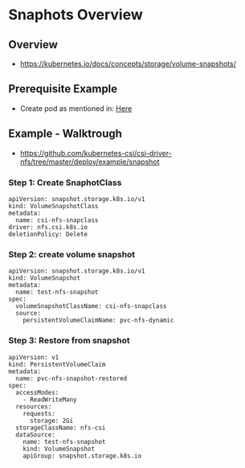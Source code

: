 # Snaphots Overview 

## Overview 

  * https://kubernetes.io/docs/concepts/storage/volume-snapshots/

## Prerequisite Example 

  * Create pod as mentioned in: [Here](/kubernetes-csi/nfs-exercise.md)

## Example - Walktrough 

  * https://github.com/kubernetes-csi/csi-driver-nfs/tree/master/deploy/example/snapshot

### Step 1: Create SnaphotClass

```
apiVersion: snapshot.storage.k8s.io/v1
kind: VolumeSnapshotClass
metadata:
  name: csi-nfs-snapclass
driver: nfs.csi.k8s.io
deletionPolicy: Delete
```

### Step 2: create volume snapshot 

```
apiVersion: snapshot.storage.k8s.io/v1
kind: VolumeSnapshot
metadata:
  name: test-nfs-snapshot
spec:
  volumeSnapshotClassName: csi-nfs-snapclass
  source:
    persistentVolumeClaimName: pvc-nfs-dynamic
```

### Step 3: Restore from snapshot 

```
apiVersion: v1
kind: PersistentVolumeClaim
metadata:
  name: pvc-nfs-snapshot-restored
spec:
  accessModes:
    - ReadWriteMany
  resources:
    requests:
      storage: 2Gi
  storageClassName: nfs-csi
  dataSource:
    name: test-nfs-snapshot
    kind: VolumeSnapshot
    apiGroup: snapshot.storage.k8s.io
```
